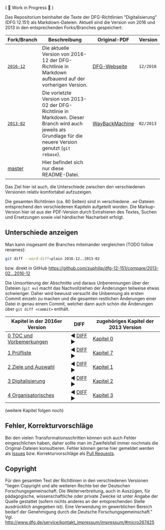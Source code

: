 ( 🚧 Work in Progress 🚧 )

Das Repositorium beinhaltet die Texte der DFG-Richtlinien "Digitalisierung" (DFG 12.151)
als Markdown-Dateien. Aktuell sind die Version von 2016 und 2013 in den entsprechenden
Forks/Branches gespeichert:

| Fork/Branch | Beschreibung | Original-PDF | Version |
|---------|---|-------------|--------------|
| [`2016-12`](https://github.com/zuphilip/dfg-12-151/tree/2016-12) | Die aktuelle Version von 2016-12 der DFG-Richtlinie in Markdown aufbauend auf der vorherigen Version. | [DFG-Webseite](http://www.dfg.de/formulare/12_151/12_151_de.pdf) | `12/2016` |
| [`2013-02`](https://github.com/zuphilip/dfg-12-151/tree/2013-02) | Die vorletzte Version von 2013-02 der DFG-Richtlinie in Markdown. Dieser Branch wird auch jeweils als Grundlage für die neuere Version genutzt (`git rebase`). | [WayBackMachine](http://web.archive.org/web/20160913195655/http://www.dfg.de/formulare/12_151/12_151_de.pdf) | `02/2013` |
| [master](https://github.com/zuphilip/dfg-12-151) | Hier befindet sich nur diese README-Datei. | |

Das Ziel hier ist auch, die Unterschiede zwischen den verschiedenen Versionen relativ
komfortabel aufzuzeigen.

Die gesamten Richtlinien (ca. 80 Seiten) sind in verschiedene `.md`-Dateien entsprechend den
verschiedenen Kapiteln aufgeteilt worden. Die Markup-Version hier ist aus der PDF-Version
durch Extrahieren des Textes, Suchen und Ersetzungen sowie viel händischer Nacharbeit erfolgt.

## Unterschiede anzeigen

Man kann insgesamt die Branches miteinander vergleichen (TODO follow renames):

```sh
git diff --word-diff=plain 2016-12..2013-02
```

bzw. direkt in GitHub https://github.com/zuphilip/dfg-12-151/compare/2013-02...2016-12

Die Umsortierung der Abschnitte und daraus Unbenennungen über der Dateien (`git mv`) macht
das Nachvollziehen der Änderungen teilweise etwas schwieriger. Daher wird bewusst versucht
die Unbennung als ersten Commit einzeln zu machen und die gesamten restlichen Änderungen einer
Datei in genau einem Commit, welcher dann auch schön die Änderungen über `git diff <commit>`
enthält.

|Kapitel in der 2016er Version| DIFF | zugehöriges Kapitel der 2013 Version|
|---|---|---|
| [0 TOC und Vorbemerkungen](https://github.com/zuphilip/dfg-12-151/blob/2016-12/0-TOC-Vorbemerkungen.md) | :arrow_backward: [DIFF](https://github.com/zuphilip/dfg-12-151/commit/d9f23a2e5620c0eee11fa97676540d4bb7d96ea5?short_path=4cd65fa#diff-4cd65faa2464fd51cf1567ae298f3117) :arrow_forward: | [Kapitel 0](https://github.com/zuphilip/dfg-12-151/blob/2013-02/0-TOC-Vorbemerkungen.md) |
| [1 Prüfliste](https://github.com/zuphilip/dfg-12-151/blob/2016-12/1-Pruefliste.md) | :arrow_backward: [DIFF](https://github.com/zuphilip/dfg-12-151/commit/decc5a99cda33a015f3abed2675ef205d884dc87?short_path=bb7a226#diff-bb7a2265329e3e3855a69b992180a3c1) :arrow_forward: | [Kapitel 7](https://github.com/zuphilip/dfg-12-151/blob/2013-02/7-Pruefliste.md) |
| [2 Ziele und Auswahl](https://github.com/zuphilip/dfg-12-151/blob/2016-12/2-Ziele-Auswahl.md) | :arrow_backward: [DIFF](https://github.com/zuphilip/dfg-12-151/commit/20643f89bf0f970c16e14cee26f517b94ae1180a?short_path=63c0d40#diff-63c0d40236919f36e08f65d60a6bdc9c) :arrow_forward: | [Kapitel 1](https://github.com/zuphilip/dfg-12-151/blob/2013-02/1-Ziele-Auswahl.md) |
| [3 Digitalisierung](https://github.com/zuphilip/dfg-12-151/blob/2016-12/3-Digitalisierung.md) | :arrow_backward: [DIFF](https://github.com/zuphilip/dfg-12-151/commit/2d1aeebe092efe5974f8b9fd30a145a5e495c096?diff=split#diff-775195aabd8e95314bcbe09192aaeacc) :arrow_forward: | [Kapitel 2](https://github.com/zuphilip/dfg-12-151/blob/2013-02/2-Digitalisierung.md) |
| [4 Organisatorisches](https://github.com/zuphilip/dfg-12-151/blob/2016-12/4-Organisatorisches.md) | :arrow_backward: [DIFF](https://github.com/zuphilip/dfg-12-151/commit/d1971c26f600d6218f02eb696f555eca8a873453?diff=split#diff-04ff1abe37ccd15f4d5060fdd23b6280) :arrow_forward: | [Kapitel 3](https://github.com/zuphilip/dfg-12-151/blob/2013-02/3-Organisatorisches.md) |

(weitere Kapitel folgen noch)

## Fehler, Korrekturvorschläge

Bei den vielen Transformationsschritten können sich auch Fehler eingeschlichen haben, 
daher sollte man im Zweifelsfall immer nochmals die Original-Dateien konsultieren.
Fehler können gerne hier gemeldet werden als [Issues](https://github.com/zuphilip/dfg-12-151/issues)
bzw. Korrekturvorschläge als [Pull Requests](https://github.com/zuphilip/dfg-12-151/pulls).

## Copyright

Für den gesamten Text der Richtlinien in den verschiedenen Versionen "liegen Copyright 
und alle weiteren Rechte bei der Deutschen Forschungsgemeinschaft. Die Weiterverbreitung,
auch in Auszügen, für pädagogische, wissenschaftliche oder private Zwecke ist unter Angabe
der Quelle gestattet (sofern nichts anderes an der entsprechenden Stelle ausdrücklich angegeben
ist). Eine Verwendung im gewerblichen Bereich bedarf der Genehmigung durch die Deutsche 
Forschungsgemeinschaft." Vgl. http://www.dfg.de/service/kontakt_impressum/impressum/#micro267425
